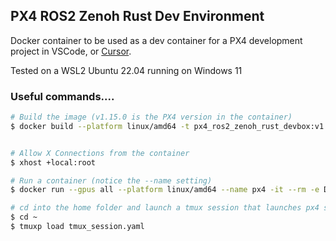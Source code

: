 ## PX4 ROS2 Zenoh Rust Dev Environment

Docker container to be used as a dev container for a PX4 development project in VSCode, or [Cursor](https://www.cursor.com/).

Tested on a WSL2 Ubuntu 22.04 running on Windows 11 

### Useful commands....

```bash
# Build the image (v1.15.0 is the PX4 version in the container)
$ docker build --platform linux/amd64 -t px4_ros2_zenoh_rust_devbox:v1.15.0 -f Dockerfile .


# Allow X Connections from the container
$ xhost +local:root

# Run a container (notice the --name setting)
$ docker run --gpus all --platform linux/amd64 --name px4 -it --rm -e DISPLAY=:0 -v /tmp/.X11-unix:/tmp/.X11-unix --privileged px4_ros2_zenoh_rust_devbox:v1.15.0

# cd into the home folder and launch a tmux session that launches px4 sitl and qGroundControl
$ cd ~
$ tmuxp load tmux_session.yaml
```
